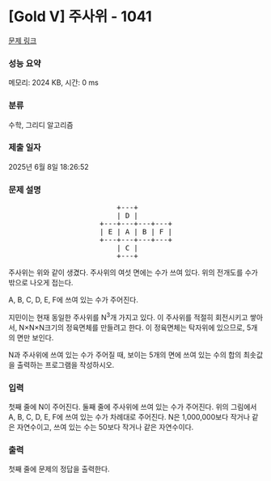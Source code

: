 # [Gold V] 주사위 - 1041 

[문제 링크](https://www.acmicpc.net/problem/1041) 

### 성능 요약

메모리: 2024 KB, 시간: 0 ms

### 분류

수학, 그리디 알고리즘

### 제출 일자

2025년 6월 8일 18:26:52

### 문제 설명

<pre style="text-align: center;">    +---+        
    | D |        
+---+---+---+---+
| E | A | B | F |
+---+---+---+---+
    | C |        
    +---+        
</pre>

<p>주사위는 위와 같이 생겼다. 주사위의 여섯 면에는 수가 쓰여 있다. 위의 전개도를 수가 밖으로 나오게 접는다.</p>

<p>A, B, C, D, E, F에 쓰여 있는 수가 주어진다.</p>

<p>지민이는 현재 동일한 주사위를 N<sup>3</sup>개 가지고 있다. 이 주사위를 적절히 회전시키고 쌓아서, N×N×N크기의 정육면체를 만들려고 한다. 이 정육면체는 탁자위에 있으므로, 5개의 면만 보인다.</p>

<p>N과 주사위에 쓰여 있는 수가 주어질 때, 보이는 5개의 면에 쓰여 있는 수의 합의 최솟값을 출력하는 프로그램을 작성하시오.</p>

### 입력 

 <p>첫째 줄에 N이 주어진다. 둘째 줄에 주사위에 쓰여 있는 수가 주어진다. 위의 그림에서 A, B, C, D, E, F에 쓰여 있는 수가 차례대로 주어진다. N은 1,000,000보다 작거나 같은 자연수이고, 쓰여 있는 수는 50보다 작거나 같은 자연수이다.</p>

### 출력 

 <p>첫째 줄에 문제의 정답을 출력한다.</p>

